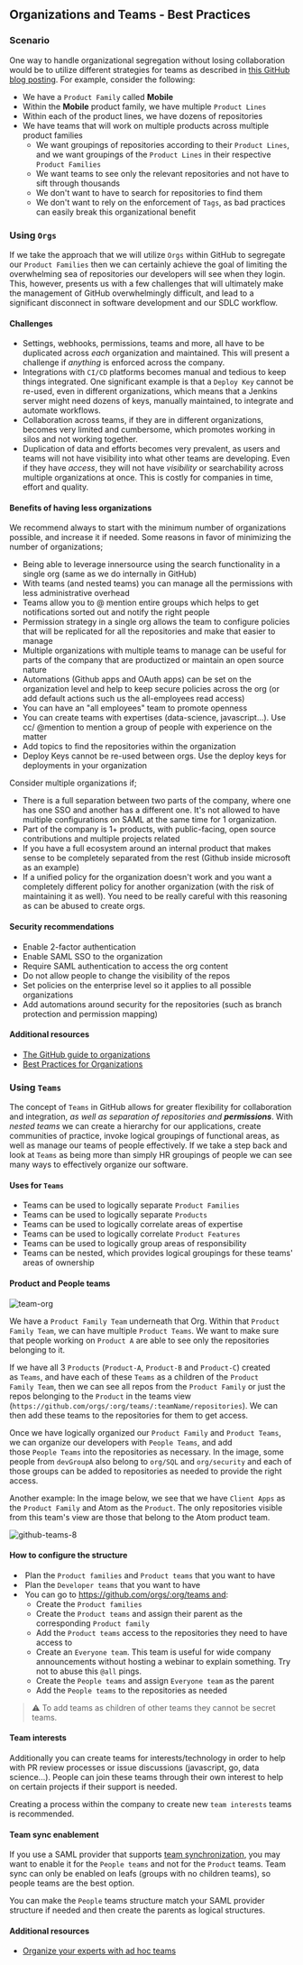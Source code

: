 ## Organizations and Teams - Best Practices

### Scenario
One way to handle organizational segregation without losing collaboration would be to utilize different strategies for teams as described in [this GitHub blog posting](https://blog.github.com/2017-02-15-organize-your-experts-with-ad-hoc-teams/). For example, consider the following:

- We have a `Product Family` called **Mobile**
- Within the **Mobile** product family, we have multiple `Product Lines`
- Within each of the product lines, we have dozens of repositories
- We have teams that will work on multiple products across multiple product families
  - We want groupings of repositories according to their `Product Lines`, and we want groupings of the `Product Lines` in their respective `Product Families`
  - We want teams to see only the relevant repositories and not have to sift through thousands
  - We don't want to have to search for repositories to find them
  - We don't want to rely on the enforcement of `Tags`, as bad practices can easily break this organizational benefit

### Using `Orgs`
If we take the approach that we will utilize `Orgs` within GitHub to segregate our `Product Families` then we can certainly achieve the goal of limiting the overwhelming sea of repositories our developers will see when they login. This, however, presents us with a few challenges that will ultimately make the management of GitHub overwhelmingly difficult, and lead to a significant disconnect in software development and our SDLC workflow.

#### Challenges

- Settings, webhooks, permissions, teams and more, all have to be duplicated across _each_ organization and maintained. This will present a challenge if _anything_ is enforced across the company.
- Integrations with `CI/CD` platforms becomes manual and tedious to keep things integrated. One significant example is that a `Deploy Key` cannot be re-used, even in different organizations, which means that a Jenkins server might need dozens of keys, manually maintained, to integrate and automate workflows.
- Collaboration across teams, if they are in different organizations, becomes very limited and cumbersome, which promotes working in silos and not working together.
- Duplication of data and efforts becomes very prevalent, as users and teams will not have visibility into what other teams are developing. Even if they have _access_, they will not have _visibility_ or searchability across multiple organizations at once. This is costly for companies in time, effort and quality.

#### Benefits of having less organizations
We recommend always to start with the minimum number of organizations possible, and increase it if needed. Some reasons in favor of minimizing the number of organizations;
- Being able to leverage innersource using the search functionality in a single org (same as we do internally in GitHub)
- With teams (and nested teams) you can manage all the permissions with less administrative overhead
- Teams allow you to @ mention entire groups which helps to get notifications sorted out and notify the right people
- Permission strategy in a single org allows the team to configure policies that will be replicated for all the repositories and make that easier to manage
- Multiple organizations with multiple teams to manage can be useful for parts of the company that are productized or maintain an open source nature
- Automations (Github apps and OAuth apps) can be set on the organization level and help to keep secure policies across the org (or add default actions such us the all-employees read access)
- You can have an "all employees" team to promote openness
- You can create teams with expertises (data-science, javascript...). Use cc/ @mention to mention a group of people with experience on the matter
- Add topics to find the repositories within the organization
- Deploy Keys cannot be re-used between orgs. Use the deploy keys for deployments in your organization

Consider multiple organizations if;
- There is a full separation between two parts of the company, where one has one SSO and another has a different one. It's not allowed to have multiple configurations on SAML at the same time for 1 organization.
- Part of the company is 1+ products, with public-facing, open source contributions and multiple projects related
- If you have a full ecosystem around an internal product that makes sense to be completely separated from the rest (Github inside microsoft as an example)
- If a unified policy for the organization doesn't work and you want a completely different policy for another organization (with the risk of maintaining it as well). You need to be really careful with this reasoning as can be abused to create orgs.

#### Security recommendations
- Enable 2-factor authentication
- Enable SAML SSO to the organization
- Require SAML authentication to access the org content
- Do not allow people to change the visibility of the repos
- Set policies on the enterprise level so it applies to all possible organizations
- Add automations around security for the repositories (such as branch protection and permission mapping)

#### Additional resources
- [The GitHub guide to organizations](https://resources.github.com/downloads/github-guide-to-organizations.pdf)
- [Best Practices for Organizations](https://github.community/t5/Support-Protips/Best-Practices-for-Organizations/ba-p/10384)

### Using `Teams`
The concept of `Teams` in GitHub allows for greater flexibility for collaboration and integration, _as well as separation of repositories and **permissions**_. With _nested teams_ we can create a hierarchy for our applications, create communities of practice, invoke logical groupings of functional areas, as well as manage our teams of people effectively. If we take a step back and look at `Teams` as being more than simply HR groupings of people we can see many ways to effectively organize our software.

#### Uses for `Teams`
- Teams can be used to logically separate `Product Families`
- Teams can be used to logically separate `Products`
- Teams can be used to logically correlate areas of expertise
- Teams can be used to logically correlate `Product Features`
- Teams can be used to logically group areas of responsibility
- Teams can be nested, which provides logical groupings for these teams' areas of ownership

#### Product and People teams

![team-org](https://user-images.githubusercontent.com/865381/37910942-c2c8c012-30dc-11e8-910b-1bda5b22fb25.png)

We have a `Product Family Team` underneath that Org. Within that `Product Family Team`, we can have multiple `Product Teams`. We want to make sure that people working on `Product A` are able to see only the repositories belonging to it.

If we have all 3 `Products` (`Product-A`, `Product-B` and `Product-C`) created as `Teams`, and have each of these `Teams` as a children of the `Product Family Team`, then we can see all repos from the `Product Family` or just the repos belonging to the `Product` in the teams view (`https://github.com/orgs/:org/teams/:teamName/repositories`). We can then add these teams to the repositories for them to get access.

Once we have logically organized our `Product Family` and `Product Teams`, we can organize our developers with `People Teams`, and add those `People Teams` into the repositories as necessary. In the image, some people from `devGroupA` also belong to `org/SQL` and `org/security` and each of those groups can be added to repositories as needed to provide the right access.

Another example: In the image below, we see that we have `Client Apps` as the `Product Family` and Atom as the `Product`. The only repositories visible from this team's view are those that belong to the Atom product team.

![github-teams-8](https://user-images.githubusercontent.com/865381/36806811-3c0eee04-1c8f-11e8-8088-a7c57d3fe006.png)
 
#### How to configure the structure
-  Plan the `Product families` and `Product teams` that you want to have
-  Plan the `Developer teams` that you want to have
-  You can go to https://github.com/orgs/:org/teams and:
  - Create the `Product families`
  - Create the `Product teams` and assign their parent as the corresponding `Product family`
  - Add the `Product teams` access to the repositories they need to have access to
  - Create an `Everyone team`. This team is useful for wide company announcements without hosting a webinar to explain something. Try not to abuse this `@all` pings.
  - Create the `People teams` and assign `Everyone team` as the parent
  - Add the `People teams` to the repositories as needed
	
> ⚠️ To add teams as children of other teams they cannot be secret teams.

#### Team interests
Additionally you can create teams for interests/technology in order to help with PR review processes or issue discussions (javascript, go, data science...). People can join these teams through their own interest to help on certain projects if their support is needed.

Creating a process within the company to create new `team interests` teams is recommended.

#### Team sync enablement
If you use a SAML provider that supports [team synchronization](https://help.github.com/en/github/setting-up-and-managing-organizations-and-teams/synchronizing-teams-between-your-identity-provider-and-github), you may want to enable it for the `People teams` and not for the `Product` teams. Team sync can only be enabled on leafs (groups with no children teams), so people teams are the best option.

You can make the `People` teams structure match your SAML provider structure if needed and then create the parents as logical structures.

#### Additional resources
- [Organize your experts with ad hoc teams](https://github.blog/2017-02-15-organize-your-experts-with-ad-hoc-teams/)